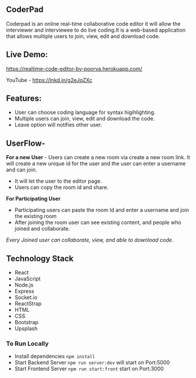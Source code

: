 ## CoderPad

Coderpad is an online real-time collaborative code editor it will allow the interviewer and interviewee to do live coding.It is a web-based application that allows multiple users to join, view, edit and download code.

## Live Demo:

https://realtime-code-editor-by-poorva.herokuapp.com/

YouTube -  https://lnkd.in/g2eJqZXc

## Features:

- User can choose coding language for syntax higihlighting.
- Multiple users can join, view, edit and download the code.
- Leave option will notifies other user.

## UserFlow-

**For a new User** -
Users can create a new room via create a new room link. It will create a new unique id for the user and the user can enter a username and can join.

- It will let the user to the editor page.
- Users can copy the room id and share.

**For Participating User**
- Participating users can paste the room Id and enter a username and join the existing room
- After joining the room user can see existing content, and people who joined and collaborate.

_Every Joined user can collaborate, view, and able to download code._

## Technology Stack

- React
- JavaScript
- Node.js
- Express
- Socket.io
- ReactStrap
- HTML
- CSS
- Bootstrap
- Upsplash

### To Run Locally

- Install dependencies `npm install`
- Start Backend Server `npm run server:dev` will start on Port:5000
- Start Frontend Server `npm run start:front` start on Port:3000
